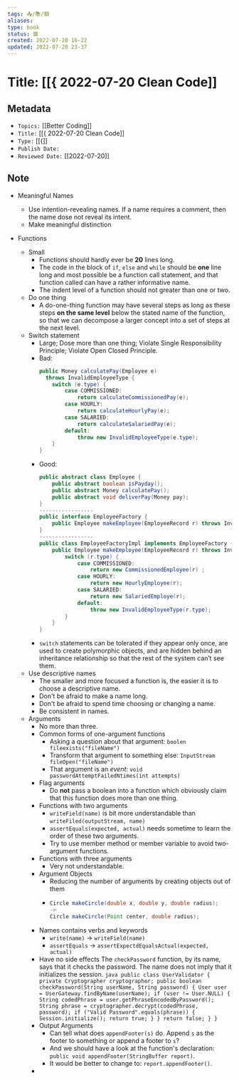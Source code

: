 ```yaml
---
tags: 📥️/📚️/🟥️
aliases:
type: book
status: 🟥️
created: 2022-07-20 16-22
updated: 2022-07-20 23-37
---
```


# Title: [[{ 2022-07-20 Clean Code]]

## Metadata
- `Topics:` [[Better Coding]]
- `Title:` [[{ 2022-07-20 Clean Code]]
- `Type:` [[{]]
- `Publish Date:` 
- `Reviewed Date:` [[2022-07-20]]

## Note

- Meaningful Names
	- Use intention-revealing names. If a name requires a comment, then the name dose not reveal its intent.
	- Make meaningful distinction





- Functions
	- Small 
		- Functions should hardly ever be **20** lines long.
		- The code in the block of `if`, `else` and `while` should be **one** line long and most possible be a function call statement, and that function called can have a rather informative name.
		- The indent level of a function should not greater than one or two.
	- Do one thing
		- A do-one-thing function may have several steps as long as these steps **on the same level** below the stated name of the function, so that we can decompose a larger concept into a set of steps at the next level.
	- Switch statement 
		- Large; Dose more than one thing; Violate Single Responsibility Principle; Violate Open Closed Principle.
		- Bad:
		  ```java
		  public Money calculatePay(Employee e)
			throws InvalidEmployeeType {
			  switch (e.type) {
				  case COMMISSIONED:
					  return calculateCommissionedPay(e);
				  case HOURLY:
					  return calculateHourlyPay(e);
				  case SALARIED:
					  return calculateSalariedPay(e);
				  default:
					  throw new InvalidEmployeeType(e.type);
			  }
		  }
		  ```
		- Good:
		  ```java
		  public abstract class Employee {
		  	  public abstract boolean isPayday();
		  	  public abstract Money calculatePay();
		  	  public abstract void deliverPay(Money pay);
		  }
		  -----------------
		  public interface EmployeeFactory {
		  	  public Employee makeEmployee(EmployeeRecord r) throws InvalidEmployeeType;
		  }
		  -----------------
		  public class EmployeeFactoryImpl implements EmployeeFactory {
		  	  public Employee makeEmployee(EmployeeRecord r) throws InvalidEmployeeType {
		  	  	  switch (r.type) {
		  	  		  case COMMISSIONED:
		  	  		  	  return new CommissionedEmployee(r) ;
		  	  		  case HOURLY:
		  	  		  	  return new HourlyEmployee(r);
		  	  		  case SALARIED:
		  	  		  	  return new SalariedEmploye(r);
		  	  		  default:
		  	  		  	  throw new InvalidEmployeeType(r.type);
		  	  	  }
		  	  }
		  }
          ```
		- `switch` statements can be tolerated if they appear only once, are used to create polymorphic objects, and are hidden behind an inheritance relationship so that the rest of the system can’t see them.
	- Use descriptive names
		- The smaller and more focused a function is, the easier it is to choose a descriptive name.
		- Don't be afraid to make a name long.
		- Don't be afraid to spend time choosing or changing a name.
		- Be consistent in names.
	- Arguments
		- No more than three.
		- Common forms of one-argument functions
			- Asking a question about that argument: `boolen fileexists("fileName")`
			- Transform that argument to something else: `InputStream fileOpen("fileName")`
			- That argument is an *event*: `void passwordAttemptFailedNtimes(int attempts)`
		- Flag arguments
			- Do **not** pass a boolean into a function which obviously claim that this function does more than one thing.
		- Functions with two arguments
			- `writeField(name)` is bit more understandable than `writeFiled(outputStream, name)`
			- `assertEquals(expected, actual)` needs sometime to learn the order of these two arguments.
			- Try to use member method or member variable to avoid two-argument functions.
		- Functions with three arguments
			- Very not understandable.
		- Argument Objects
			- Reducing the number of arguments by creating objects out of them
			- 
			  ```java
			  Circle makeCircle(double x, double y, double radius);
			  ->
			  Circle makeCircle(Point center, double radius);
			  ```
		- Names contains verbs and keywords
			- `write(name)` -> `writeField(name)`
			- `assertEquals` -> `assertExpectdEqualsActual(expected, actual)`
		-  Have no side effects
		  The `checkPassword` function, by its name, says that it checks the password. The name does not imply that it initializes the session.
		  ```java
		  public class UserValidator {
			  private Cryptographer cryptographer;
			  public boolean checkPassword(String userName, String password) {
				  User user = UserGateway.findByName(userName);
				  if (user != User.NULL) {
					  String codedPhrase = user.getPhraseEncodedByPassword();
					  String phrase = cryptographer.decrypt(codedPhrase, password);
					  if ("Valid Password".equals(phrase)) {
						  Session.initialize();
					  return true;
				  }
			}
			return false;
			}
		  }
		  ```
		- Output Arguments 
			- Can tell what does `appendFooter(s)` do. Append `s` as the footer to something or append a footer to `s`? 
			- And we should have a look at the function's declaration: `public void appendFooter(StringBuffer report)`.
			- It would be better to change to: `report.appendFooter()`.
		- 
		   
